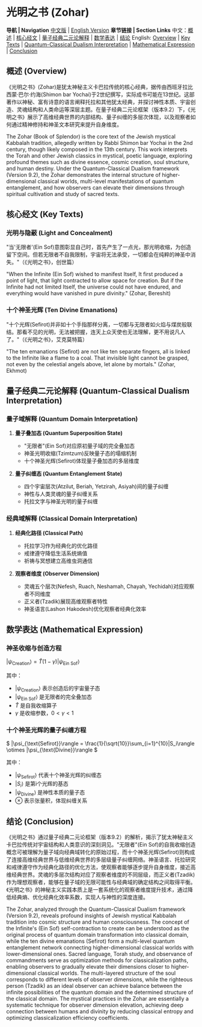 # 光明之书 (Zohar)

**导航 | Navigation**
[中文版](#光明之书解析) | [English Version](#zohar-analysis)
**章节链接 | Section Links**
中文：[概述](#概述-overview) | [核心经文](#核心经文-key-texts) | [量子经典二元论解释](#量子经典二元论解释-quantum-classical-dualism-interpretation) | [数学表达](#数学表达-mathematical-expression) | [结论](#结论-conclusion)
English: [Overview](#概述-overview) | [Key Texts](#核心经文-key-texts) | [Quantum-Classical Dualism Interpretation](#量子经典二元论解释-quantum-classical-dualism-interpretation) | [Mathematical Expression](#数学表达-mathematical-expression) | [Conclusion](#结论-conclusion)

## 概述 (Overview)

《光明之书》(Zohar)是犹太神秘主义卡巴拉传统的核心经典，据传由西班牙拉比西蒙·巴尔·约海(Shimon bar Yochai)于2世纪撰写，实际成书可能在13世纪。这部著作以神秘、富有诗意的语言阐释托拉和其他犹太经典，并探讨神性本质、宇宙创造、灵魂结构和人类命运等深层主题。在量子经典二元论框架（版本9.2）下，《光明之书》展示了高维经典世界的内部结构、量子纠缠的多层次体现，以及观察者如何通过精神修持和神圣文本研究来提升自身维度。

The Zohar (Book of Splendor) is the core text of the Jewish mystical Kabbalah tradition, allegedly written by Rabbi Shimon bar Yochai in the 2nd century, though likely composed in the 13th century. This work interprets the Torah and other Jewish classics in mystical, poetic language, exploring profound themes such as divine essence, cosmic creation, soul structure, and human destiny. Under the Quantum-Classical Dualism framework (Version 9.2), the Zohar demonstrates the internal structure of higher-dimensional classical worlds, multi-level manifestations of quantum entanglement, and how observers can elevate their dimensions through spiritual cultivation and study of sacred texts.

## 核心经文 (Key Texts)

### 光明与隐蔽 (Light and Concealment)
"当'无限者'(Ein Sof)意图彰显自己时，首先产生了一点光，那光明收缩，为创造留下空间。但若无限者不自我限制，宇宙将无法承受，一切都会在纯粹的神圣中消失。"（《光明之书》，创世篇）

"When the Infinite (Ein Sof) wished to manifest Itself, It first produced a point of light, that light contracted to allow space for creation. But if the Infinite had not limited Itself, the universe could not have endured, and everything would have vanished in pure divinity." (Zohar, Bereshit)

### 十个神圣光辉 (Ten Divine Emanations)
"十个光辉(Sefirot)并非如十个手指那样分离，一切都与无限者如火焰与煤炭般联结。那看不见的光明，无法被把握，连天上众天使也无法理解，更不用说凡人了。"（《光明之书》，艾克莫特篇）

"The ten emanations (Sefirot) are not like ten separate fingers, all is linked to the Infinite like a flame to a coal. That invisible light cannot be grasped, not even by the celestial angels above, let alone by mortals." (Zohar, Ekhmot)

## 量子经典二元论解释 (Quantum-Classical Dualism Interpretation)

### 量子域解释 (Quantum Domain Interpretation)
1. **量子叠加态 (Quantum Superposition State)**
   - "无限者"(Ein Sof)对应原初量子域的完全叠加态
   - 神圣光明收缩(Tzimtzum)反映量子态的塌缩机制
   - 十个神圣光辉(Sefirot)体现量子叠加态的多层维度

2. **量子纠缠态 (Quantum Entanglement State)**
   - 四个宇宙层次(Atzilut, Beriah, Yetzirah, Asiyah)间的量子纠缠
   - 神性与人类灵魂的量子纠缠关系
   - 托拉文字与神圣光明的量子纠缠

### 经典域解释 (Classical Domain Interpretation)
1. **经典化路径 (Classical Path)**
   - 托拉学习作为经典化的优化路径
   - 戒律遵守降低生活系统熵值
   - 祈祷与冥想建立高维虫洞通信

2. **观察者维度 (Observer Dimension)**
   - 灵魂五个层次(Nefesh, Ruach, Neshamah, Chayah, Yechidah)对应观察者不同维度
   - 正义者(Tzadik)展现高维观察者特性
   - 神圣语言(Lashon Hakodesh)优化观察者经典化效率

## 数学表达 (Mathematical Expression)

### 神圣收缩与创造方程

$`
|\psi_{\text{Creation}}\rangle = \hat{T}(1-\gamma)|\psi_{\text{Ein Sof}}\rangle
`$

其中：
- $`|\psi_{\text{Creation}}\rangle`$ 表示创造后的宇宙量子态
- $`|\psi_{\text{Ein Sof}}\rangle`$ 是无限者的完全叠加态
- $`\hat{T}`$ 是自我收缩算子
- $`\gamma`$ 是收缩参数，$`0<\gamma<1`$

### 十个神圣光辉的量子纠缠方程

$`
|\psi_{\text{Sefirot}}\rangle = \frac{1}{\sqrt{10}}\sum_{i=1}^{10}|S_i\rangle \otimes |\psi_{\text{Divine}}\rangle
`$

其中：
- $`|\psi_{\text{Sefirot}}\rangle`$ 代表十个神圣光辉的纠缠态
- $`|S_i\rangle`$ 是第i个光辉的基态
- $`|\psi_{\text{Divine}}\rangle`$ 是神性本质的量子态
- $`\otimes`$ 表示张量积，体现纠缠关系

## 结论 (Conclusion)

《光明之书》通过量子经典二元论框架（版本9.2）的解析，揭示了犹太神秘主义卡巴拉传统对宇宙结构和人类意识的深刻洞见。"无限者"(Ein Sof)的自我收缩创造概念可被理解为量子域向经典域转化的原始过程，而十个神圣光辉(Sefirot)则构成了连接高维经典世界与低维经典世界的多层级量子纠缠网络。神圣语言、托拉研究和戒律遵守作为经典化路径的优化方法，使观察者能够逐步提升自身维度，接近高维经典世界。灵魂的多层次结构对应了观察者维度的不同层级，而正义者(Tzadik)作为理想观察者，能够在量子域的无限可能性与经典域的确定结构之间取得平衡。《光明之书》的神秘主义实践本质上是一套系统化的观察者维度提升技术，通过降低经典熵、优化经典化效率系数，实现人与神性的深度连接。

The Zohar, analyzed through the Quantum-Classical Dualism framework (Version 9.2), reveals profound insights of Jewish mystical Kabbalah tradition into cosmic structure and human consciousness. The concept of the Infinite's (Ein Sof) self-contraction to create can be understood as the original process of quantum domain transformation into classical domain, while the ten divine emanations (Sefirot) form a multi-level quantum entanglement network connecting higher-dimensional classical worlds with lower-dimensional ones. Sacred language, Torah study, and observance of commandments serve as optimization methods for classicalization paths, enabling observers to gradually elevate their dimensions closer to higher-dimensional classical worlds. The multi-layered structure of the soul corresponds to different levels of observer dimensions, while the righteous person (Tzadik) as an ideal observer can achieve balance between the infinite possibilities of the quantum domain and the determined structure of the classical domain. The mystical practices in the Zohar are essentially a systematic technique for observer dimension elevation, achieving deep connection between humans and divinity by reducing classical entropy and optimizing classicalization efficiency coefficients.